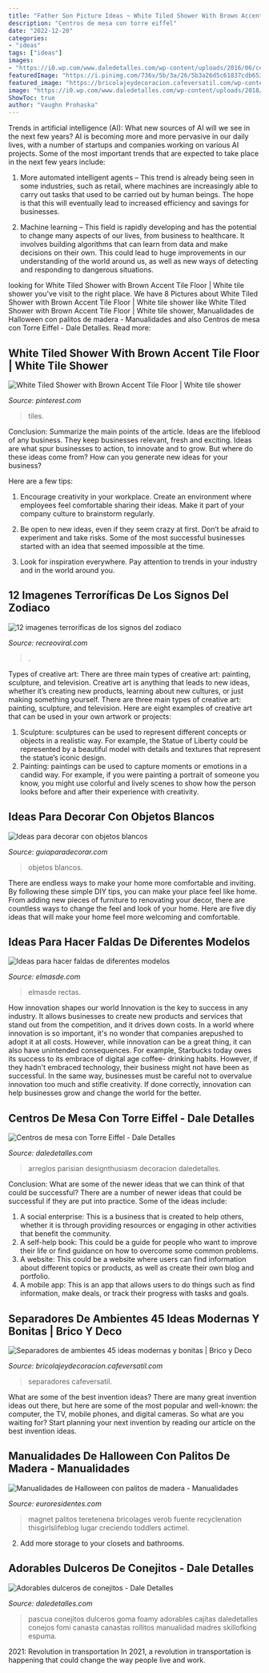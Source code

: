 ```yaml
---
title: "Father Son Picture Ideas ~ White Tiled Shower With Brown Accent Tile Floor"
description: "Centros de mesa con torre eiffel"
date: "2022-12-20"
categories:
- "ideas"
tags: ["ideas"]
images:
- "https://i0.wp.com/www.daledetalles.com/wp-content/uploads/2016/06/centro-de-mesa-torre-eiffel.jpg?resize=502%2C668"
featuredImage: "https://i.pinimg.com/736x/5b/3a/26/5b3a26d5c61837cdb6533cf61fe519d2.jpg"
featured_image: "https://bricolajeydecoracion.cafeversatil.com/wp-content/uploads/2016/08/033-9.jpg"
image: "https://i0.wp.com/www.daledetalles.com/wp-content/uploads/2018/03/conejo-pascua-canasta.jpg?resize=564%2C1015"
ShowToc: true
author: "Vaughn Prohaska"
---
```



Trends in artificial intelligence (AI): What new sources of AI will we see in the next few years?
AI is becoming more and more pervasive in our daily lives, with a number of startups and companies working on various AI projects. Some of the most important trends that are expected to take place in the next few years include:
1. More automated intelligent agents – This trend is already being seen in some industries, such as retail, where machines are increasingly able to carry out tasks that used to be carried out by human beings. The hope is that this will eventually lead to increased efficiency and savings for businesses.

2. Machine learning – This field is rapidly developing and has the potential to change many aspects of our lives, from business to healthcare. It involves building algorithms that can learn from data and make decisions on their own. This could lead to huge improvements in our understanding of the world around us, as well as new ways of detecting and responding to dangerous situations.

	

		
looking for White Tiled Shower with Brown Accent Tile Floor | White tile shower you've visit to the right place. We have 8 Pictures about White Tiled Shower with Brown Accent Tile Floor | White tile shower like White Tiled Shower with Brown Accent Tile Floor | White tile shower, Manualidades de Halloween con palitos de madera - Manualidades and also Centros de mesa con Torre Eiffel - Dale Detalles. Read more:
		
    
## White Tiled Shower With Brown Accent Tile Floor | White Tile Shower

<img loading=lazy src="https://i.pinimg.com/736x/5b/3a/26/5b3a26d5c61837cdb6533cf61fe519d2.jpg" onerror="this.onerror=null;this.src='https://tse2.mm.bing.net/th?id=OIP.uDc4PH2hGRmacJiGyMcmcAHaLG&amp;pid=15.1';" alt="White Tiled Shower with Brown Accent Tile Floor | White tile shower">

_Source: pinterest.com_

>tiles. 

	

Conclusion: Summarize the main points of the article.
Ideas are the lifeblood of any business. They keep businesses relevant, fresh and exciting. Ideas are what spur businesses to action, to innovate and to grow.
But where do these ideas come from? How can you generate new ideas for your business?

Here are a few tips:

1. Encourage creativity in your workplace. Create an environment where employees feel comfortable sharing their ideas. Make it part of your company culture to brainstorm regularly.

2. Be open to new ideas, even if they seem crazy at first. Don’t be afraid to experiment and take risks. Some of the most successful businesses started with an idea that seemed impossible at the time.

3. Look for inspiration everywhere. Pay attention to trends in your industry and in the world around you.

    
## 12 Imagenes Terroríficas De Los Signos Del Zodiaco

<img loading=lazy src="https://www.recreoviral.com/wp-content/uploads/2015/02/damon-hellandbrand-monstruos-zodiacos-5-563x750.jpg" onerror="this.onerror=null;this.src='https://tse3.mm.bing.net/th?id=OIP.8u85siMIlSgxbC4L7BBTQAHaJ3&amp;pid=15.1';" alt="12 imagenes terroríficas de los signos del zodiaco">

_Source: recreoviral.com_

>. 

	

Types of creative art: There are three main types of creative art: painting, sculpture, and television.
Creative art is anything that leads to new ideas, whether it’s creating new products, learning about new cultures, or just making something yourself. There are three main types of creative art: painting, sculpture, and television. Here are eight examples of creative art that can be used in your own artwork or projects: 
1. Sculpture: sculptures can be used to represent different concepts or objects in a realistic way. For example, the Statue of Liberty could be represented by a beautiful model with details and textures that represent the statue’s iconic design. 
2. Painting: paintings can be used to capture moments or emotions in a candid way. For example, if you were painting a portrait of someone you know, you might use colorful and lively scenes to show how the person looks before and after their experience with creativity. 

    
## Ideas Para Decorar Con Objetos Blancos

<img loading=lazy src="http://www.guiaparadecorar.com/wp-content/uploads/2013/03/decora-con-objetos-en-blanco-08.jpg" onerror="this.onerror=null;this.src='https://tse3.mm.bing.net/th?id=OIP.nnVKiWG6d5MsSeyyAlQRHwAAAA&amp;pid=15.1';" alt="Ideas para decorar con objetos blancos">

_Source: guiaparadecorar.com_

>objetos blancos. 

	

There are endless ways to make your home more comfortable and inviting. By following these simple DIY tips, you can make your place feel like home. From adding new pieces of furniture to renovating your decor, there are countless ways to change the feel and look of your home. Here are five diy ideas that will make your home feel more welcoming and comfortable.

    
## Ideas Para Hacer Faldas De Diferentes Modelos

<img loading=lazy src="https://elmasde.com/wp-content/uploads/2016/03/faldas-de-diferentes-modelos01.jpg" onerror="this.onerror=null;this.src='https://tse3.mm.bing.net/th?id=OIP.MAYKVzTMF_MD50BBuk31PgHaLH&amp;pid=15.1';" alt="Ideas para hacer faldas de diferentes modelos">

_Source: elmasde.com_

>elmasde rectas. 

	

How innovation shapes our world
Innovation is the key to success in any industry. It allows businesses to create new products and services that stand out from the competition, and it drives down costs. In a world where innovation is so important, it's no wonder that companies arepushed to adopt it at all costs. However, while innovation can be a great thing, it can also have unintended consequences. For example, Starbucks today owes its success to its embrace of digital age coffee- drinking habits. However, if they hadn't embraced technology, their business might not have been as successful. In the same way, businesses must be careful not to overvalue innovation too much and stifle creativity. If done correctly, innovation can help businesses grow and change the world for the better.

    
## Centros De Mesa Con Torre Eiffel - Dale Detalles

<img loading=lazy src="https://i0.wp.com/www.daledetalles.com/wp-content/uploads/2016/06/centro-de-mesa-torre-eiffel.jpg?resize=502%2C668" onerror="this.onerror=null;this.src='https://tse2.mm.bing.net/th?id=OIP.6vOWj_BrhSSDlL9jWhSYdAHaJ2&amp;pid=15.1';" alt="Centros de mesa con Torre Eiffel - Dale Detalles">

_Source: daledetalles.com_

>arreglos parisian designthusiasm decoracion daledetalles. 

	

Conclusion: What are some of the newer ideas that we can think of that could be successful?
There are a number of newer ideas that could be successful if they are put into practice. Some of the ideas include: 
1. A social enterprise: This is a business that is created to help others, whether it is through providing resources or engaging in other activities that benefit the community. 
2. A self-help book: This could be a guide for people who want to improve their life or find guidance on how to overcome some common problems. 
3. A website: This could be a website where users can find information about different topics or products, as well as create their own blog and portfolio. 
4. A mobile app: This is an app that allows users to do things such as find information, make deals, or track their progress with tasks and goals.

    
## Separadores De Ambientes 45 Ideas Modernas Y Bonitas | Brico Y Deco

<img loading=lazy src="https://bricolajeydecoracion.cafeversatil.com/wp-content/uploads/2016/08/033-9.jpg" onerror="this.onerror=null;this.src='https://tse4.mm.bing.net/th?id=OIP.gUo1R8yNECRkWOq3BcBByQHaLG&amp;pid=15.1';" alt="Separadores de ambientes 45 ideas modernas y bonitas | Brico y Deco">

_Source: bricolajeydecoracion.cafeversatil.com_

>separadores cafeversatil. 

	

What are some of the best invention ideas?
There are many great invention ideas out there, but here are some of the most popular and well-known: the computer, the TV, mobile phones, and digital cameras. So what are you waiting for? Start planning your next invention by reading our article on the best invention ideas.

    
## Manualidades De Halloween Con Palitos De Madera - Manualidades

<img loading=lazy src="https://www.euroresidentes.com/entretenimiento/manualidades/wp-content/uploads/sites/17/2019/10/halloween-manualidades-palitos-helado-calabaza.jpg" onerror="this.onerror=null;this.src='https://tse3.mm.bing.net/th?id=OIP.2RSqH3yI-5UxSS85BdVXEwHaLH&amp;pid=15.1';" alt="Manualidades de Halloween con palitos de madera - Manualidades">

_Source: euroresidentes.com_

>magnet palitos teretenena bricolages verob fuente recyclenation thisgirlslifeblog lugar creciendo toddlers actimel. 

	

2. Add more storage to your closets and bathrooms.

    
## Adorables Dulceros De Conejitos - Dale Detalles

<img loading=lazy src="https://i0.wp.com/www.daledetalles.com/wp-content/uploads/2018/03/conejo-pascua-canasta.jpg?resize=564%2C1015" onerror="this.onerror=null;this.src='https://tse1.mm.bing.net/th?id=OIP.MHbpF8NSAkIV1RXudjIObwHaNV&amp;pid=15.1';" alt="Adorables dulceros de conejitos - Dale Detalles">

_Source: daledetalles.com_

>pascua conejitos dulceros goma foamy adorables cajitas daledetalles conejos fomi canasta canastas rollitos manualidad madres skillofking espuma. 

	

2021: Revolution in transportation
In 2021, a revolution in transportation is happening that could change the way people live and work.

